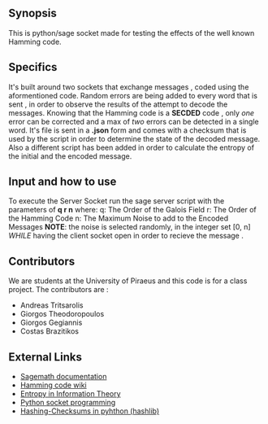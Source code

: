 ## Synopsis

This is python/sage socket made for testing the effects of the well known Hamming code. 

## Specifics

It's built around two sockets that exchange messages , coded using the aformentioned code. Random errors are being added to every word that is sent , in order to observe the results of the attempt to decode the messages. Knowing that the Hamming code is a **SECDED** code , only *one* error can be corrected and a max of *two* errors can be detected in a single word. It's file is sent in a **.json** form and comes with a checksum that is used by the script in order to determine the state of the decoded message. Also a different script has been added in order to calculate the entropy of the initial and the encoded message.

## Input and how to use 

To execute the Server Socket run the sage server script with the parameters of **q r n** where:
q: The Order of the Galois Field 
r: The Order of the Hamming Code 
n: The Maximum Noise to add to the Encoded Messages **NOTE**: the noise is selected randomly, in the integer set [0, n]
*WHILE* having the client socket open in order to recieve the message .

## Contributors

We are students at the University of Piraeus and this code is for a class project. 
The contributors are :
* Andreas Tritsarolis
* Giorgos Theodoropoulos
* Giorgos Gegiannis
* Costas Brazitikos

## External Links

* [Sagemath documentation](http://doc.sagemath.org/html/en/index.html)
* [Hamming code wiki](https://en.wikipedia.org/wiki/Hamming_code)
* [Entropy in Information Theory](https://en.wikipedia.org/wiki/Entropy_(information_theory))
* [Python socket programming](https://docs.python.org/2/howto/sockets.html)
* [Hashing-Checksums in pyhthon (hashlib)](https://docs.python.org/3/library/hashlib.html#module-hashlib)
